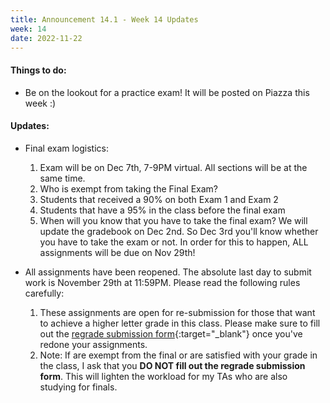 ```yaml
---
title: Announcement 14.1 - Week 14 Updates
week: 14
date: 2022-11-22
---
```


#### Things to do:
* Be on the lookout for a practice exam! It will be posted on Piazza this week :)

#### Updates:

* Final exam logistics:
  1. Exam will be on Dec 7th, 7-9PM virtual. All sections will be at the same time.
  1. Who is exempt from taking the Final Exam?
    1. Students that received a 90% on both Exam 1 and Exam 2
    1. Students that have a 95% in the class before the final exam
  1. When will you know that you have to take the final exam?
    We will update the gradebook on Dec 2nd. So Dec 3rd you'll know whether you have to take the exam or not. In order for this to happen, ALL assignments will be due on Nov 29th!

* All assignments have been reopened. The absolute last day to submit work is November 29th at 11:59PM. Please read the following rules carefully:
  1. These assignments are open for re-submission for those that want to achieve a higher letter grade in this class. Please make sure to fill out the [regrade submission form](http://www.shortl.io/cs0-grading-request-form){:target="_blank"} once you've redone your assignments.
  1. Note: If are exempt from the final or are satisfied with your grade in the class, I ask that you **DO NOT fill out the regrade submission form**. This will lighten the workload for my TAs who are also studying for finals.



